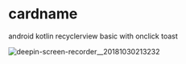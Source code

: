 # cardname
android kotlin recyclerview basic with onclick toast

![deepin-screen-recorder__20181030213232](https://user-images.githubusercontent.com/32485694/47725801-d2ccc480-dc8b-11e8-9193-ae3408a4dadb.gif)
